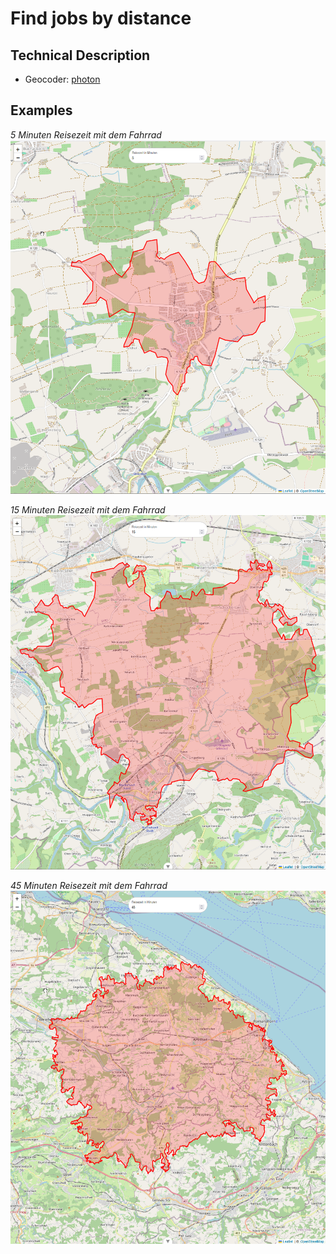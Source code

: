 # Find jobs by distance

## Technical Description

- Geocoder: [photon](https://github.com/komoot/photon)

## Examples

*5 Minuten Reisezeit mit dem Fahrrad*
![5 minuten](./images/5min.png)

*15 Minuten Reisezeit mit dem Fahrrad*
![15 minuten](./images/15min.png)

*45 Minuten Reisezeit mit dem Fahrrad*
![45 minuten](./images/45min.png)
